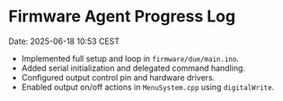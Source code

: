 # Firmware Agent Progress Log
Date: 2025-06-18 10:53 CEST

- Implemented full setup and loop in `firmware/due/main.ino`.
- Added serial initialization and delegated command handling.
- Configured output control pin and hardware drivers.
- Enabled output on/off actions in `MenuSystem.cpp` using `digitalWrite`.
